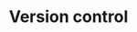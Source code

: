 ---
layout: tag-list
title: Version control
menu: false
description: >
  Posts about Version Control
---